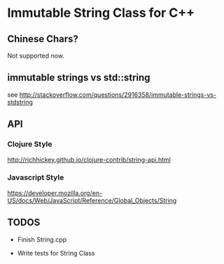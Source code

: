 # Immutable String Class for C++

## Chinese Chars?

Not supported now.

## immutable strings vs std::string

see http://stackoverflow.com/questions/2916358/immutable-strings-vs-stdstring

## API

### Clojure Style

http://richhickey.github.io/clojure-contrib/string-api.html

### Javascript Style

https://developer.mozilla.org/en-US/docs/Web/JavaScript/Reference/Global_Objects/String

## TODOS

- Finish String.cpp

- Write tests for String Class
